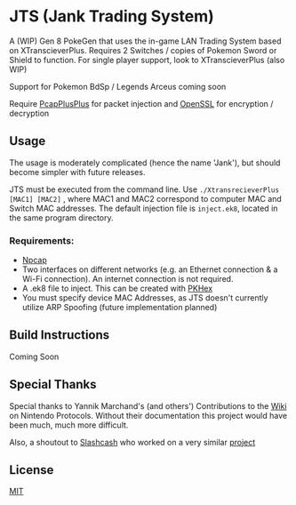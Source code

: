 # JTS (Jank Trading System)

A (WIP) Gen 8 PokeGen that uses the in-game LAN Trading System based on XTranscieverPlus.
Requires 2 Switches / copies of Pokemon Sword or Shield to function. For single player support, look to XTranscieverPlus (also WIP)

Support for Pokemon BdSp / Legends Arceus coming soon

Require [PcapPlusPlus](https://pcapplusplus.github.io/) for packet injection and [OpenSSL](https://www.openssl.org/) for encryption / decryption

## Usage

The usage is moderately complicated (hence the name 'Jank'), but should become simpler with future releases. 

JTS must be executed from the command line. Use ``` ./XtransrecieverPlus [MAC1] [MAC2] ``` , where MAC1 and MAC2 correspond to computer MAC and Switch MAC addresses. The default injection file is ``` inject.ek8 ```, located in the same program directory.


### Requirements:
- [Npcap](https://nmap.org/npcap/#download)
- Two interfaces on different networks (e.g. an Ethernet connection & a Wi-Fi connection). An internet connection is not required.
- A .ek8 file to inject. This can be created with [PKHex](https://projectpokemon.org/home/files/file/1-pkhex/)
- You must specify device MAC Addresses, as JTS doesn't currently utilize ARP Spoofing (future implementation planned)

## Build Instructions

Coming Soon

## Special Thanks
Special thanks to Yannik Marchand's (and others') Contributions to the [Wiki](https://github.com/kinnay/NintendoClients/wiki) on Nintendo Protocols. Without their documentation this project would have been much, much more difficult.

Also, a shoutout to [Slashcash](https://github.com/Slashcash) who worked on a very similar [project](https://github.com/Slashcash/PSD) 

## License
[MIT](https://choosealicense.com/licenses/mit/)

